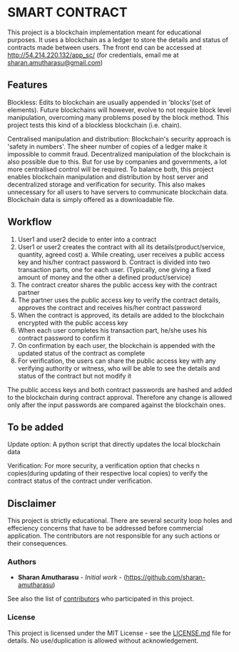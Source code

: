 # SMART CONTRACT

This project is a blockchain implementation meant for educational purposes. It uses a blockchain as a ledger to store the details and status of contracts made between users.
The front end can be accessed at http://54.214.220.132/app_sc/ (for credentials, email me at sharan.amutharasu@gmail.com)

## Features
Blockless: Edits to blockchain are usually appended in 'blocks'(set of elements). Future blockchains will however, evolve to not require block level manipulation, overcoming many problems posed by the block method. This project tests this kind of a blockless blockchain (i.e. chain).

Centralised manipulation and distribution: Blockchain's security approach is 'safety in numbers'. The sheer number of copies of a ledger make it impossible to commit fraud. Decentralized manipulation of the blockchain is also possible due to this.
	But for use by companies and governments, a lot more centralised control will be required. To balance both, this project enables blockchain manipulation and distribution by host server and decentralized storage and verification for security.
	This also makes unnecessary for all users to have servers to communicate blockchain data.
	Blockchain data is simply offered as a downloadable file.
	
	
## Workflow

1. User1 and user2 decide to enter into a contract
2. User1 or user2 creates the contract with all its details(product/service, quantity, agreed cost)
	a. While creating, user receives a public access key and his/her contract password
	b. Contract is divided into two transaction parts, one for each user. (Typically, one giving a fixed amount of money and the other a defined product/service)
3. The contract creator shares the public access key with the contract partner
4. The partner uses the public access key to verify the contract details, approves the contract and receives his/her contract password
5. When the contract is approved, its details are added to the blockchain encrypted with the public access key
6. When each user completes his transaction part, he/she uses his contract password to confirm it
7. On confirmation by each user, the blockchain is appended with the updated status of the contract as complete
8. For verification, the users can share the public access key with any verifying authority or witness, who will be able to see the details and status of the contract but not modify it

The public access keys and both contract passwords are hashed and added to the blockchain during contract approval. Therefore any change is allowed only after the input passwords are compared against the blockchain ones.

## To be added

Update option: A python script that directly updates the local blockchain data

Verification: For more security, a verification option that checks n copies(during updating of their respective local copies) to verify the contract status of the contract under verification.

## Disclaimer

This project is strictly educational. There are several security loop holes and effeciency concerns that have to be addressed before commercial application. The contributors are not responsible for any such actions or their consequences.

### Authors

* **Sharan Amutharasu** - *Initial work* - (https://github.com/sharan-amutharasu)

See also the list of [contributors](https://github.com/sharan-amutharasu/smart-contract/contributors) who participated in this project.

### License

This project is licensed under the MIT License - see the [LICENSE.md](LICENSE.md) file for details. No use/duplication is allowed without acknowledgement.

